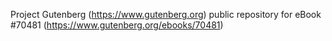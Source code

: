 Project Gutenberg (https://www.gutenberg.org) public repository for
eBook #70481 (https://www.gutenberg.org/ebooks/70481)
